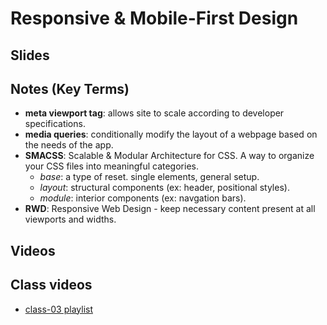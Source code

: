 # Responsive & Mobile-First Design

##  Slides

##  Notes (Key Terms)
- **meta viewport tag**: allows site to scale according to developer specifications.
- **media queries**: conditionally modify the layout of a webpage based on the needs of the app.
- **SMACSS**: Scalable & Modular Architecture for CSS. A way to organize your CSS files into meaningful categories.
  - *base*: a type of reset. single elements, general setup.
  - *layout*: structural components (ex: header, positional styles).
  - *module*: interior components (ex: navgation bars).
- **RWD**: Responsive Web Design - keep necessary content present at all viewports and widths.


##  Videos

## Class videos
- [class-03 playlist](https://www.youtube.com/watch?v=4p5mH_pF-tY&list=PLVngfM2hsbi8gIVLWmnvSc975LAPYInrA&index=9&nohtml5=False)
